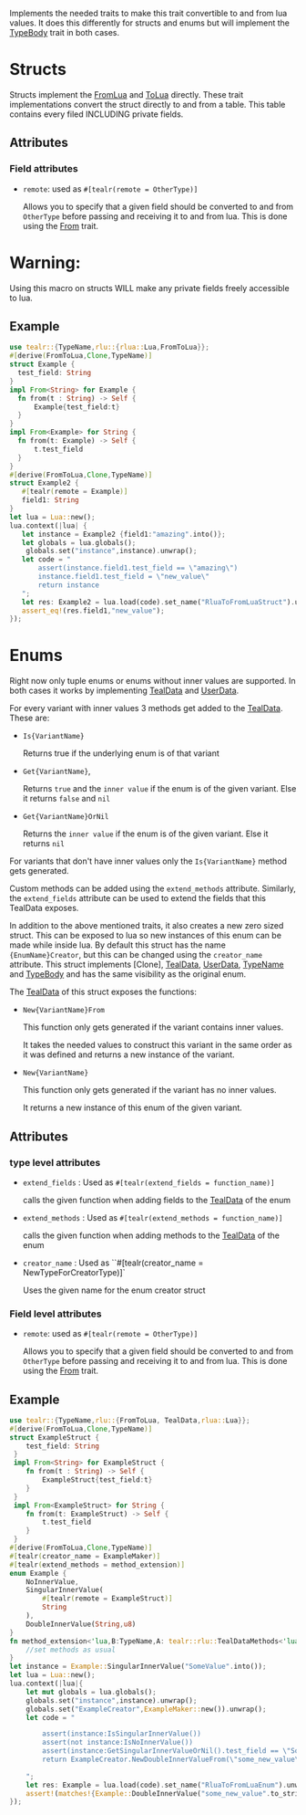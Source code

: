Implements the needed traits to make this trait convertible to and from lua values.
It does this differently for structs and enums but will implement the [TypeBody](crate::TypeBody) trait in both cases.
# Structs
Structs implement the [FromLua](rlua::FromLua) and [ToLua](rlua::ToLua) directly.
These trait implementations convert the struct directly to and from a table. This table contains every filed INCLUDING private fields.
## Attributes
### Field attributes
- `remote`: used as `#[tealr(remote = OtherType)]`
    
    Allows you to specify that a given field should be converted to and from `OtherType` before passing and receiving it to and from lua.
    This is done using the [From<T>](std::convert::From) trait.
# Warning:
Using this macro on structs WILL make any private fields freely accessible to lua.

## Example

```rust
use tealr::{TypeName,rlu::{rlua::Lua,FromToLua}};
#[derive(FromToLua,Clone,TypeName)]
struct Example {
  test_field: String
}
impl From<String> for Example {
  fn from(t : String) -> Self {
      Example{test_field:t}
  }
}
impl From<Example> for String {
  fn from(t: Example) -> Self {
      t.test_field
  }
}
#[derive(FromToLua,Clone,TypeName)]
struct Example2 {
   #[tealr(remote = Example)]
   field1: String
}
let lua = Lua::new();
lua.context(|lua| {
   let instance = Example2 {field1:"amazing".into()};
   let globals = lua.globals();
    globals.set("instance",instance).unwrap();
   let code = "
       assert(instance.field1.test_field == \"amazing\")
       instance.field1.test_field = \"new_value\"
       return instance
   ";
   let res: Example2 = lua.load(code).set_name("RluaToFromLuaStruct").unwrap().eval().unwrap();
   assert_eq!(res.field1,"new_value");
});
```
# Enums
Right now only tuple enums or enums without inner values are supported.
In both cases it works by implementing [TealData](crate::rlu::TealData) and [UserData](rlua::UserData).

For every variant with inner values 3 methods get added to the [TealData](crate::rlu::TealData). These are:

 - `Is{VariantName}`
    
    Returns true if the underlying enum is of that variant
 - `Get{VariantName}`,
    
    Returns `true` and the `inner value` if the enum is of the given variant. Else it returns `false` and `nil`
 - `Get{VariantName}OrNil`
    
    Returns the `inner value` if the enum is of the given variant. Else it returns `nil`

For variants that don't have inner values only the `Is{VariantName}` method gets generated.

Custom methods can be added using the `extend_methods` attribute.
Similarly, the `extend_fields` attribute can be used to extend the fields that this TealData exposes.

In addition to the above mentioned traits, it also creates a new zero sized struct. This can be exposed to lua so new instances of this enum can be made while inside lua.
By default this struct has the name `{EnumName}Creator`, but this can be changed using the `creator_name` attribute.
This struct implements [Clone], [TealData](crate::rlu::TealData), [UserData](rlua::UserData), [TypeName](crate::TypeName) and [TypeBody](crate::TypeBody)
and has the same visibility as the original enum.

The [TealData](crate::rlu::TealData) of this struct exposes the functions:
 - `New{VariantName}From`
    
    This function only gets generated if the variant contains inner values.
    
    It takes the needed values to construct this variant in the same order as it was defined and returns a new instance of the variant.

 - `New{VariantName}`
    
    This function only gets generated if the variant has no inner values.
    
    It returns a new instance of this enum of the given variant.
## Attributes
### type level attributes
 - `extend_fields` : Used as `#[tealr(extend_fields = function_name)]`

    calls the given function when adding fields to the [TealData](crate::rlu::TealData) of the enum

 - `extend_methods` : Used as `#[tealr(extend_methods = function_name)]`

    calls the given function when adding methods to the [TealData](crate::rlu::TealData) of the enum

- `creator_name` : Used as ``#[tealr(creator_name = NewTypeForCreatorType)]`

    Uses the given name for the enum creator struct

 ### Field level attributes

 - `remote`: used as `#[tealr(remote = OtherType)]`
   
    Allows you to specify that a given field should be converted to and from `OtherType` before passing and receiving it to and from lua.
    This is done using the [From<T>](std::convert::From) trait.
## Example

```rust
use tealr::{TypeName,rlu::{FromToLua, TealData,rlua::Lua}};
#[derive(FromToLua,Clone,TypeName)]
struct ExampleStruct {
    test_field: String
 }
 impl From<String> for ExampleStruct {
    fn from(t : String) -> Self {
        ExampleStruct{test_field:t}
    }
 }
 impl From<ExampleStruct> for String {
    fn from(t: ExampleStruct) -> Self {
        t.test_field
    }
 }
#[derive(FromToLua,Clone,TypeName)]
#[tealr(creator_name = ExampleMaker)]
#[tealr(extend_methods = method_extension)]
enum Example {
    NoInnerValue,
    SingularInnerValue(
        #[tealr(remote = ExampleStruct)]
        String
    ),
    DoubleInnerValue(String,u8)
}
fn method_extension<'lua,B:TypeName,A: tealr::rlu::TealDataMethods<'lua,B>>(fields: &mut A) {
    //set methods as usual
}
let instance = Example::SingularInnerValue("SomeValue".into());
let lua = Lua::new();
lua.context(|lua|{
    let mut globals = lua.globals();
    globals.set("instance",instance).unwrap();
    globals.set("ExampleCreator",ExampleMaker::new()).unwrap();
    let code = "

        assert(instance:IsSingularInnerValue())
        assert(not instance:IsNoInnerValue())
        assert(instance:GetSingularInnerValueOrNil().test_field == \"SomeValue\")
        return ExampleCreator.NewDoubleInnerValueFrom(\"some_new_value\",2)
        
    ";
    let res: Example = lua.load(code).set_name("RluaToFromLuaEnum").unwrap().eval().unwrap();
    assert!(matches!{Example::DoubleInnerValue("some_new_value".to_string(),5),res});
});
```
